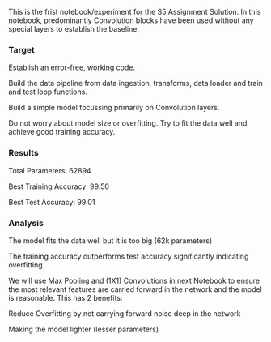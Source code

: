 This is the frist notebook/experiment for the S5 Assignment Solution. 
In this notebook, predominantly Convolution blocks have been used without any special layers to establish the baseline. 

### Target

Establish an error-free, working code.

Build the data pipeline from data ingestion, transforms, data loader and train and test loop functions.

Build a simple model focussing primarily on Convolution layers.

Do not worry about model size or overfitting. Try to fit the data well and achieve good training accuracy.

### Results

Total Parameters: 62894

Best Training Accuracy: 99.50

Best Test Accuracy: 99.01

### Analysis

The model fits the data well but it is too big (62k parameters)

The training accuracy outperforms test accuracy significantly indicating overfitting.

We will use Max Pooling and (1X1) Convolutions in next Notebook to ensure the most relevant features are carried forward in the network and the model is reasonable. This has 2 benefits:

Reduce Overfitting by not carrying forward noise deep in the network

Making the model lighter (lesser parameters)
